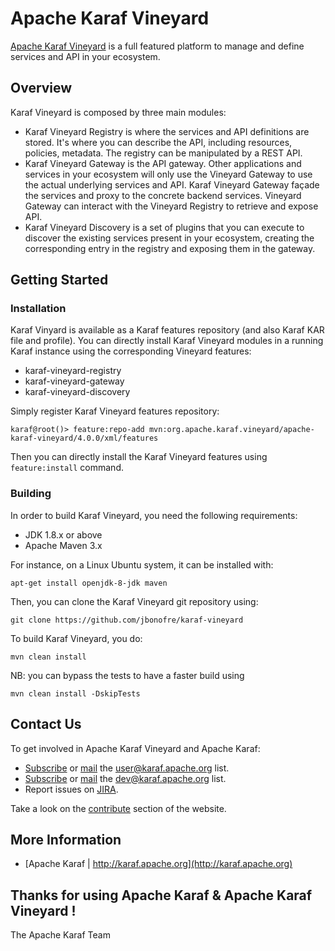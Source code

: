 <!--
    Licensed to the Apache Software Foundation (ASF) under one
    or more contributor license agreements.  See the NOTICE file
    distributed with this work for additional information
    regarding copyright ownership.  The ASF licenses this file
    to you under the Apache License, Version 2.0 (the
    "License"); you may not use this file except in compliance
    with the License.  You may obtain a copy of the License at

      http://www.apache.org/licenses/LICENSE-2.0

    Unless required by applicable law or agreed to in writing,
    software distributed under the License is distributed on an
    "AS IS" BASIS, WITHOUT WARRANTIES OR CONDITIONS OF ANY
    KIND, either express or implied.  See the License for the
    specific language governing permissions and limitations
    under the License.
-->

# Apache Karaf Vineyard

[Apache Karaf Vineyard](http://karaf.apache.org/vineyard) is a full featured platform to manage and define services and
API in your ecosystem.

## Overview

Karaf Vineyard is composed by three main modules:

* Karaf Vineyard Registry is where the services and API definitions are stored. It's where you can describe the API,
 including resources, policies, metadata. The registry can be manipulated by a REST API.
* Karaf Vineyard Gateway is the API gateway. Other applications and services in your ecosystem will only use
 the Vineyard Gateway to use the actual underlying services and API. Karaf Vineyard Gateway façade the services and proxy
 to the concrete backend services. Vineyard Gateway can interact with the Vineyard Registry to
 retrieve and expose API.
* Karaf Vineyard Discovery is a set of plugins that you can execute to discover the existing services present in your
ecosystem, creating the corresponding entry in the registry and exposing them in the gateway.

## Getting Started

### Installation

Karaf Vinyard is available as a Karaf features repository (and also Karaf KAR file and profile).
You can directly install Karaf Vineyard modules in a running Karaf instance using the corresponding Vineyard
features:

* karaf-vineyard-registry
* karaf-vineyard-gateway
* karaf-vineyard-discovery

Simply register Karaf Vineyard features repository:

```
karaf@root()> feature:repo-add mvn:org.apache.karaf.vineyard/apache-karaf-vineyard/4.0.0/xml/features
```

Then you can directly install the Karaf Vineyard features using `feature:install` command.

### Building

In order to build Karaf Vineyard, you need the following requirements:

* JDK 1.8.x or above
* Apache Maven 3.x

For instance, on a Linux Ubuntu system, it can be installed with:

```
apt-get install openjdk-8-jdk maven
```

Then, you can clone the Karaf Vineyard git repository using:

```
git clone https://github.com/jbonofre/karaf-vineyard
```

To build Karaf Vineyard, you do:

```
mvn clean install
```

NB: you can bypass the tests to have a faster build using

```
mvn clean install -DskipTests
```

## Contact Us

To get involved in Apache Karaf Vineyard and Apache Karaf:

* [Subscribe](mailto:user-subscribe@karaf.apache.org) or [mail](mailto:user@karaf.apache.org) the [user@karaf.apache.org](http://mail-archives.apache.org/mod_mbox/karaf-user/) list.
* [Subscribe](mailto:dev-subscribe@karaf.apache.org) or [mail](mailto:dev@karaf.apache.org) the [dev@karaf.apache.org](http://mail-archives.apache.org/mod_mbox/karaf-dev/) list.
* Report issues on [JIRA](https://issues.apache.org/jira/browse/KARAF).

Take a look on the [contribute](http://karaf.apache.org/contribute) section of the website.

## More Information

* [Apache Karaf | http://karaf.apache.org](http://karaf.apache.org)


Thanks for using Apache Karaf & Apache Karaf Vineyard !
--
The Apache Karaf Team
